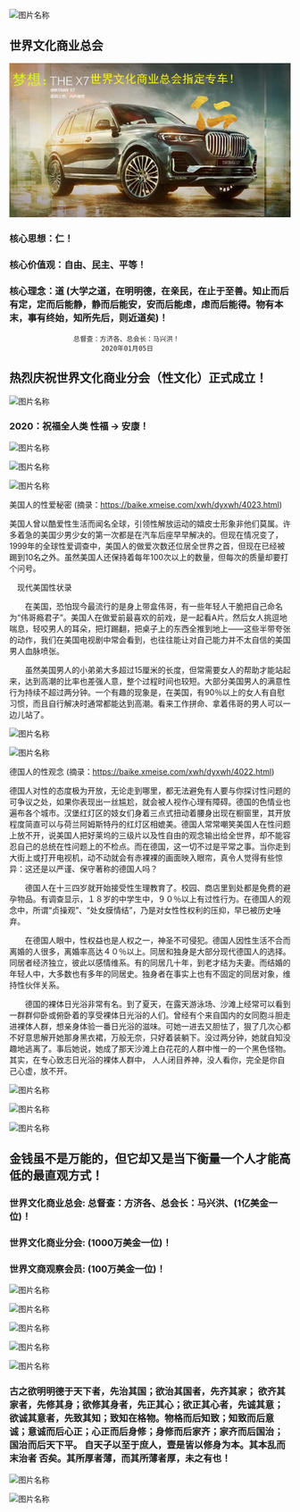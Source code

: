 ![图片名称](https://timgsa.baidu.com/timg?image&quality=80&size=b9999_10000&sec=1578285617710&di=dd42fdd93efb4e5bbf7e4b78517c314e&imgtype=0&src=http%3A%2F%2Fbpic.588ku.com%2Felement_origin_min_pic%2F16%2F07%2F02%2F12577748b98a88e.jpg)

## 世界文化商业总会  
![图片名称](https://raw.githubusercontent.com/maxinghong/maxinghong.github.io/master/BMWX7x.jpg)

### 核心思想：仁！

### 核心价值观：自由、民主、平等！

### 核心理念：道 (大学之道，在明明德，在亲民，在止于至善。知止而后有定，定而后能静，静而后能安，安而后能虑，虑而后能得。物有本末，事有终始，知所先后，则近道矣)！

                    总督查：方济各、总会长：马兴洪！
                           2020年01月05日
                                                                     


## 热烈庆祝世界文化商业分会（性文化）正式成立！

![图片名称](https://timgsa.baidu.com/timg?image&quality=80&size=b9999_10000&sec=1577944436534&di=77d610a7a6e0634d2c23c4cdf6fc984d&imgtype=0&src=http%3A%2F%2Fg-search1.alicdn.com%2Fimg%2Fbao%2Fuploaded%2Fi1%2F4053667861%2FO1CN01u10SOT27wNyMWsO4F_%2521%25214053667861.jpg_300x300.jpg)

### 2020：祝福全人类 性福 -> 安康！

![图片名称](https://timgsa.baidu.com/timg?image&quality=80&size=b9999_10000&sec=1577940898003&di=134d915399fa33ed1826c54732fb2a70&imgtype=0&src=http%3A%2F%2Fs15.sinaimg.cn%2Fmiddle%2F472302e9gb3ce40cf0c5e%26690)

![图片名称](https://timgsa.baidu.com/timg?image&quality=80&size=b9999_10000&sec=1577437571925&di=d6383aab3fe9615a92b7d7001c38220a&imgtype=0&src=http%3A%2F%2Fgss0.baidu.com%2F94o3dSag_xI4khGko9WTAnF6hhy%2Fzhidao%2Fpic%2Fitem%2Ffcfaaf51f3deb48fa438cb07fb1f3a292cf57891.jpg)

![图片名称](http://img.mp.itc.cn/upload/20170208/c0136f901aa24aceb277c6a82ff297ea_th.jpg)

美国人的性爱秘密 (摘录：https://baike.xmeise.com/xwh/dyxwh/4023.html)

   美国人曾以酷爱性生活而闻名全球，引领性解放运动的嬉皮士形象非他们莫属。许多着急的美国少男少女的第一次都是在汽车后座早早解决的。但现在情况变了，1999年的全球性爱调查中，美国人的做爱次数还位居全世界之首，但现在已经被踢到10名之外。虽然美国人还保持着每年100次以上的数量，但每次的质量却要打个问号。
     
　现代美国性状录
 
　　在美国，恐怕现今最流行的是身上带盒伟哥，有一些年轻人干脆把自己命名为“伟哥瘾君子”。美国人在做爱前最喜欢的前戏，是一起看A片。然后女人挑逗地喘息，轻咬男人的耳朵，把灯踢翻，把桌子上的东西全推到地上——这些半带夸张的动作，我们在美国电视剧中常会看到，也往往能让对自己能力并不太自信的美国男人血脉喷张。
  
　　虽然美国男人的小弟弟大多超过15厘米的长度，但常需要女人的帮助才能站起来，达到高潮的比率也差强人意，整个过程时间也较短。大部分美国男人的满意性行为持续不超过两分钟。一个有趣的现象是，在美国，有90％以上的女人有自慰习惯，而且自行解决时通常都能达到高潮。看来工作拼命、拿着伟哥的男人可以一边儿站了。
  
![图片名称](https://timgsa.baidu.com/timg?image&quality=80&size=b9999_10000&sec=1578288493792&di=15cdad4105c300864579e1f10fc4d088&imgtype=0&src=http%3A%2F%2Fwww.qhlly.com%2Ffiles%2F2014-05%2F201405260714257353.jpg)  

![图片名称](http://5b0988e595225.cdn.sohucs.com/images/20180904/41e932cfeb0f425abaee2d1f6ef0f8fd.jpeg)

德国人的性观念 (摘录：https://baike.xmeise.com/xwh/dyxwh/4022.html)

德国人对性的态度极为开放，无论走到哪里，都无法避免有人要与你探讨性问题的可争议之处，如果你表现出一丝尴尬，就会被人视作心理有障碍。德国的色情业也遍布各个城市。汉堡红灯区的妓女们身着三点式扭动着腰身出现在橱窗里，其开放程度简直可以与荷兰阿姆斯特丹的红灯区相媲美。德国人常常嘲笑美国人在性问题上放不开，说美国人把好莱坞的三级片以及性自由的观念输出给全世界，却不能容忍自己的总统在性问题上的不检点。而在德国，这一切不过是平常之事。当你走到大街上或打开电视机，动不动就会有赤裸裸的画面映入眼帘，真令人觉得有些惊异：这还是以严谨、保守著称的德国人吗？

　　德国人在十三四岁就开始接受性生理教育了。校园、商店里到处都是免费的避孕物品。有调查显示，１８岁的中学生中，９０％以上有过性行为。在德国人的观念中，所谓“贞操观”、“处女膜情结”，乃是对女性性权利的压抑，早已被历史唾弃。

　　在德国人眼中，性权益也是人权之一，神圣不可侵犯。德国人因性生活不合而离婚的人很多，离婚率高达４０％以上。同居和独身是大部分现代德国人的选择。同居者经济独立，彼此以感情维系。有的同居几十年，到老才结为夫妻。而结婚的年轻人中，大多数也有多年的同居史。独身者在事实上也有不固定的同居对象，维持性伙伴关系。
  
　　德国的裸体日光浴非常有名。到了夏天，在露天游泳场、沙滩上经常可以看到一群群仰卧或俯卧着的享受裸体日光浴的人们。曾经有个来自国内的女同胞斗胆走进裸体人群，想亲身体验一番日光浴的滋味。可她一进去又胆怯了，狠了几次心都不好意思解开她那身黑衣裙，万般无奈，只好着装躺下。没过两分钟，她就自知没趣地逃离了。事后她说，她成了那天沙滩上白花花的人群中惟一的一个黑色怪物。其实，在专心致志日光浴的裸体人群中，
人人闭目养神，没人看你，完全是你自己心虚，放不开。  
 
 ![图片名称](https://timgsa.baidu.com/timg?image&quality=80&size=b9999_10000&sec=1578297660540&di=019d6d3c52a0ca83b62fca315be524ac&imgtype=0&src=http%3A%2F%2Fimg.51hwzy.com%2Flehuotaiguo%2F2017-07-03%2Fe2412144e3fccd7d96dbc1a9ad52fcb9.jpg)

![图片名称](https://timgsa.baidu.com/timg?image&quality=80&size=b9999_10000&sec=1578536440&di=3ddcec316cff228aacde55aac8ae6962&imgtype=jpg&er=1&src=http%3A%2F%2Fa4.att.hudong.com%2F41%2F33%2F19300544273493153257339105813.png)


![图片名称](https://timgsa.baidu.com/timg?image&quality=80&size=b9999_10000&sec=1577942520091&di=6e1eccb312ec3b7cf578ec7723984b2d&imgtype=0&src=http%3A%2F%2Fimg1.qunarzz.com%2Ftravel%2Fd3%2F1708%2Fe3%2F9e3cb42c56bf1ab5.jpg_r_720x480x95_dbea8551.jpg)


##  金钱虽不是万能的，但它却又是当下衡量一个人才能高低的最直观方式！

### 世界文化商业总会: 总督查：方济各、总会长：马兴洪、(1亿美金一位)！
### 世界文化商业分会: (1000万美金一位)！
### 世界文商观察会员: (100万美金一位)！ 

![图片名称](https://timgsa.baidu.com/timg?image&quality=80&size=b9999_10000&sec=1578023446458&di=b8f4b810340ab2cadfde67fd3cb1d8b0&imgtype=0&src=http%3A%2F%2Fimg.yzcdn.cn%2Fupload_files%2F2018%2F07%2F21%2FFgHV6sJX_VB-Nl-NFEk7wyywB2VJ.jpg%3FimageView2%2F2%2Fw%2F580%2Fh%2F580%2Fq%2F75%2Fformat%2Fjpg)

![图片名称](https://timgsa.baidu.com/timg?image&quality=80&size=b9999_10000&sec=1578026699787&di=7fe6d69c77ec14408cf1951df0e752c6&imgtype=0&src=http%3A%2F%2F91cycn.37cy.com%2Fwww91cycn%2Fupload%2F12-08-12%2F13447505282201.jpg)

![图片名称](https://timgsa.baidu.com/timg?image&quality=80&size=b9999_10000&sec=1578621501&di=80e65a79f52b10a1ac0298e703dd50b7&imgtype=jpg&er=1&src=http%3A%2F%2Fwww.dv37.com%2Fupload%2Feditor%2F201411%2F1416895680_962883.jpg)

![图片名称](http://pic1.zhimg.com/v2-927786d0a4da794b62a676cd30c6bf41_1200x500.jpg)

![图片名称](https://timgsa.baidu.com/timg?image&quality=80&size=b9999_10000&sec=1578124684123&di=92c6b91f95b7ad91c15bed220fb4dc57&imgtype=0&src=http%3A%2F%2Fwww.track-roller.com%2Fimg%2Ftk27100152.jpg)

### 古之欲明明德于天下者，先治其国；欲治其国者，先齐其家； 欲齐其家者，先修其身；欲修其身者，先正其心；欲正其心者，先诚其意；欲诚其意者，先致其知；致知在格物。物格而后知致；知致而后意诚；意诚而后心正；心正而后身修；身修而后家齐；家齐而后国治；国治而后天下平。 自天子以至于庶人，壹是皆以修身为本。其本乱而末治者 否矣。其所厚者薄，而其所薄者厚，未之有也！

![图片名称](https://timgsa.baidu.com/timg?image&quality=80&size=b9999_10000&sec=1578227335342&di=34d4d6ff384c3af335e4d797cf167adc&imgtype=0&src=http%3A%2F%2Fs1.sinaimg.cn%2Fbmiddle%2F56bc687cnd09e74238360%26690)

![图片名称](https://ss1.bdstatic.com/70cFvXSh_Q1YnxGkpoWK1HF6hhy/it/u=251529049,2984637294&fm=26&gp=0.jpg)
